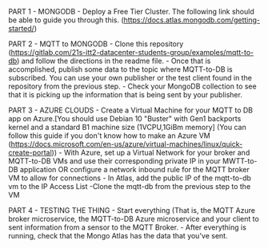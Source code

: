 PART 1 - MONGODB
	- Deploy a Free Tier Cluster. The following link should be able to guide you through this. (https://docs.atlas.mongodb.com/getting-started/)
	
PART 2 - MQTT to MONGODB
	- Clone this repository (https://gitlab.com/21s-itt2-datacenter-students-group/examples/mqtt-to-db) and follow the directions in the readme file.
	- Once that is accomplished, publish some data to the topic where MQTT-to-DB is subscribed. You can use your own publisher or the test client found in the repository from the previous step.
	- Check your MongoDB collection to see that it is picking up the information that is being sent by your publisher.
	
PART 3 - AZURE CLOUDS
	- Create a Virtual Machine for your MQTT to DB app on Azure.[You should use Debian 10 "Buster" with Gen1 backports kernel and a standard B1 machine size (1VCPU,1GiBm memory] (You can follow this guide if you don't know how to make an Azure VM (https://docs.microsoft.com/en-us/azure/virtual-machines/linux/quick-create-portal))
	- With Azure, set up a Virtual Network for your broker and MQTT-to-DB VMs and use their corresponding private IP in your MWTT-to-DB application OR configure a network inbound rule for the MQTT broker VM to allow for connections
	- In Atlas, add the public IP of the mqtt-to-db vm to the IP Access List
	-Clone the mqtt-db from the previous step to the VM
	
PART 4 - TESTING THE THING
	- Start everything (That is, the MQTT Azure broker microservice, the MQTT-to-DB Azure microservice and your client to sent information from a sensor to the MQTT Broker.
	- After everything is running, check that the Mongo Atlas has the data that you've sent.
